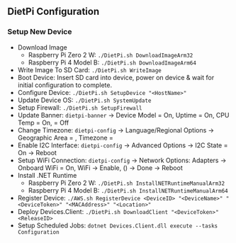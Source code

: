 ## DietPi Configuration

### Setup New Device
- Download Image
  - Raspberry Pi Zero 2 W: `./DietPi.sh DownloadImageArm32`
  - Raspberry Pi 4 Model B: `./DietPi.sh DownloadImageArm64`
- Write Image To SD Card: `./DietPi.sh WriteImage`
- Boot Device: Insert SD card into device, power on device & wait for initial configuration to complete.
- Configure Device: `./DietPi.sh SetupDevice "<HostName>"`
- Update Device OS: `./DietPi.sh SystemUpdate`
- Setup Firewall: `./DietPi.sh SetupFirewall`
- Update Banner: `dietpi-banner` -> Device Model = On, Uptime = On, CPU Temp = On, <Remaining> = Off
- Change Timezone: `dietpi-config` -> Language/Regional Options -> Geographic Area = <Area>, Timezone = <Timezone>
- Enable I2C Interface: `dietpi-config` -> Advanced Options -> I2C State = On -> Reboot
- Setup WiFi Connection: `dietpi-config` -> Network Options: Adapters -> Onboard WiFi = On, WiFi -> Enable, <SSID> (<Password>) -> Done -> Reboot
- Install .NET Runtime
  - Raspberry Pi Zero 2 W: `./DietPi.sh InstallNETRuntimeManualArm32`
  - Raspberry Pi 4 Model B: `./DietPi.sh InstallNETRuntimeManualArm64`
- Register Device: `./AWS.sh RegisterDevice <DeviceID> "<DeviceName>" "<DeviceToken>" "<MACAddress>" "<Location>"`
- Deploy Devices.Client: `./DietPi.sh DownloadClient "<DeviceToken>" <ReleaseID>`
- Setup Scheduled Jobs: `dotnet Devices.Client.dll execute --tasks Configuration`